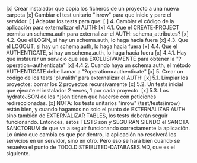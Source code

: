 [x] Crear instalador que copia los ficheros de un proyecto a una nueva carpeta
[x] Cambiar el test unitario "inrow" para que inicie y pare el servidor.
[ ] Adaptar los tests para que:
    [ ] 4. Cambiar el código de la aplicación para externalizar el AUTH:
        [x] 4.1. Que el CREATE-PROJECT permita un schema.auth para externalizar el AUTH: schema_attributes?
        [x] 4.2. Que el LOGIN, si hay un schema.auth, lo haga hacia fuera
        [x] 4.3. Que el LOGOUT, si hay un schema.auth, lo haga hacia fuera
        [x] 4.4. Que el AUTHENTICATE, si hay un schema.auth, lo haga hacia fuera
            [x] 4.4.1. Hay que instaurar un servicio que sea EXCLUSIVAMENTE para obtener la "?operation=authenticate"
            [x] 4.4.2. Cuando haya un schema.auth, el método AUTHENTICATE debe llamar a "?operation=authenticate"
    [x] 5. Crear un código de los tests 'pluralith' para externalizar el AUTH:
        [x] 5.1. Limpiar los proyectos: borrar los 2 proyectos recursivamente
        [x] 5.2. Un tests inicial que ejecute el instalador 2 veces, 1 por cada proyecto.
        [x] 5.3. Los hydrateJSON de los *.json tienen que hacerse con peticiones redireccionadas.
        [x] NOTA: los tests unitarios "inrow" (test/tests/inrow) están bien, y cuando hagamos no solo el punto de EXTERNALIZAR AUTH sino
            también de EXTERNALIZAR TABLES, los tests deberán seguir funcionando. Entonces, estos TESTS son y SEGUIRÁN SIENDO el SANCTA 
            SANCTORUM de que va a seguir funcionando correctamente la aplicación. Lo único que cambia es que por dentro, la aplicación
            no resolverá los servicios en un servidor, sino en otro. Pero eso se hará bien cuando se resuelva el punto de 
            TODO.DISTRIBUTED-DATABASES.MD, que es el siguiente.